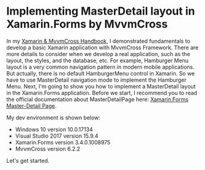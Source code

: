 # Implementing MasterDetail layout in Xamarin.Forms by MvvmCross

In my [Xamarin & MvvmCross Handbook](https://yanxiaodi.gitbook.io/xamarin-mvvmcross-handbook/), I demonstrated fundamentals to develop a basic Xamarin application with MvvmCross Framework. There are more details to consider when we develop a real application, such as the layout, the styles, and the database, etc. For example, Hamburger Menu layout is a very common navigation pattern in modern mobile applications. But actually, there is no default HamburgerMenu control in Xamarin. So we have to use MasterDetail navigation mode to implement the Hamburger Menu. Next, I'm going to show you how to implement a MasterDetail layout in the Xamarin.Forms application. Before we start, I recommend you to read the official documentation about MasterDetailPage here: [Xamarin.Forms Master-Detail Page](https://docs.microsoft.com/en-us/xamarin/xamarin-forms/app-fundamentals/navigation/master-detail-page).

My dev environment is shown below:

* Windows 10 version 10.0.17134
* Visual Studio 2017 version 15.9.4
* Xamarin.Forms version 3.4.0.1008975
* MvvmCross version 6.2.2

Let's get started.